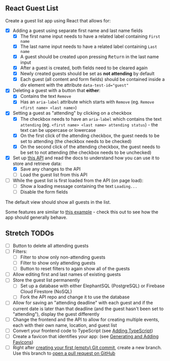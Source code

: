## React Guest List

Create a guest list app using React that allows for:

- [x] Adding a guest using separate first name and last name fields
  - [x] The first name input needs to have a related label containing `First name`
  - [x] The last name input needs to have a related label containing `Last name`
  - [x] A guest should be created upon pressing <kbd>Return</kbd> in the last name input
  - [x] After a guest is created, both fields need to be cleared again
  - [x] Newly created guests should be set as **not attending** by default
  - [x] Each guest (all content and form fields) should be contained inside a div element with the attribute `data-test-id="guest"`
- [x] Deleting a guest with a button that **either**:
  - [x] Contains the text `Remove`
  - [x] Has an `aria-label` attribute which starts with `Remove` (eg. `Remove <first name> <last name>`)
- [x] Setting a guest as "attending" by clicking on a checkbox
  - [x] The checkbox needs to have an `aria-label` which contains the text `attending` (eg. `<first name> <last name> attending status`) - the text can be uppercase or lowercase
  - [x] On the first click of the attending checkbox, the guest needs to be set to attending (the checkbox needs to be checked)
  - [x] On the second click of the attending checkbox, the guest needs to be set to not attending (the checkbox needs to be unchecked)
- [x] Set up [this API](https://github.com/upleveled/express-guest-list-api-memory-data-store) and read the docs to understand how you can use it to store and retrieve data:
  - [x] Save any changes to the API
  - [ ] Load the guest list from this API
- [ ] While the guest list is first loaded from the API (on page load):
  - [ ] Show a loading message containing the text `Loading...`
  - [ ] Disable the form fields

The default view should show all guests in the list.

Some features are similar to [this example](https://todomvc.com/examples/react/#/) - check this out to see how the app should generally behave.

## Stretch TODOs

- [ ] Button to delete all attending guests
- [ ] Filters:
  - [ ] Filter to show only non-attending guests
  - [ ] Filter to show only attending guests
  - [ ] Button to reset filters to again show all of the guests
- [ ] Allow editing first and last names of existing guests
- [ ] Store the guest list permanently
  - [ ] Set up a database with either ElephantSQL (PostgreSQL) or Firebase Cloud Firestore (NoSQL)
  - [ ] Fork the API repo and change it to use the database
- [ ] Allow for saving an "attending deadline" with each guest and if the current date is later than that deadline (and the guest hasn't been set to "attending"), display the guest differently
- [ ] Change the frontend and the API to allow for creating multiple events, each with their own name, location, and guest list
- [ ] Convert your frontend code to TypeScript (see [Adding TypeScript](https://create-react-app.dev/docs/adding-typescript/))
- [ ] Create a favicon that identifies your app: (see [Generating and Adding Favicons](https://learn.upleveled.io/courses/bootcamp-pern/modules/cheatsheet-design-ux/#generating-and-adding-favicons))
- [ ] Right after [creating your first (empty) Git commit](https://learn.upleveled.io/courses/bootcamp-pern/modules/cheatsheet-command-line/#4-create-and-push-an-initial-commit), create a new branch. Use this branch to [open a pull request on GitHub](https://learn.upleveled.io/courses/bootcamp-pern/modules/cheatsheet-git-github/#opening-pull-requests)
